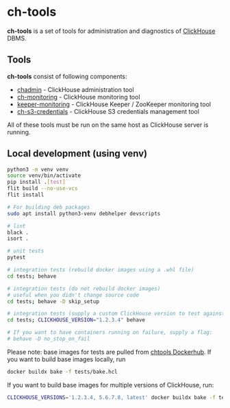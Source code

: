 # ch-tools

**ch-tools** is a set of tools for administration and diagnostics of [ClickHouse](https://clickhouse.com/) DBMS.

## Tools

**ch-tools** consist of following components:
- [chadmin](./src/chtools/chadmin/README.md) - ClickHouse administration tool
- [ch-monitoring](./src/chtools/monrun_checks/README.md) - ClickHouse monitoring tool
- [keeper-monitoring](./src/chtools/monrun_checks_keeper/README.md) - ClickHouse Keeper / ZooKeeper monitoring tool
- [ch-s3-credentials](./src/chtools/s3_credentials/README.md) - ClickHouse S3 credentials management tool

All of these tools must be run on the same host as ClickHouse server is running.

## Local development (using venv)

```sh
python3 -m venv venv
source venv/bin/activate
pip install .[test]
flit build --no-use-vcs
flit install

# For building deb packages
sudo apt install python3-venv debhelper devscripts 

# lint
black .
isort .

# unit tests
pytest

# integration tests (rebuild docker images using a .whl file)
cd tests; behave

# integration tests (do not rebuild docker images)
# useful when you didn't change source code
cd tests; behave -D skip_setup

# integration tests (supply a custom ClickHouse version to test against)
cd tests; CLICKHOUSE_VERSION="1.2.3.4" behave

# If you want to have containers running on failure, supply a flag:
# behave -D no_stop_on_fail
```

Please note: base images for tests are pulled from [chtools Dockerhub](https://hub.docker.com/u/chtools).
If you want to build base images locally, run

```sh
docker buildx bake -f tests/bake.hcl
```

If you want to build base images for multiple versions of ClickHouse, run:

```sh
CLICKHOUSE_VERSIONS='1.2.3.4, 5.6.7.8, latest' docker buildx bake -f tests/bake.hcl
```
